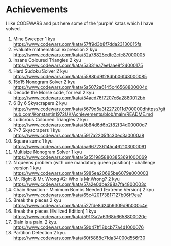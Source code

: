 # Achievements
I like CODEWARS and put here some of the 'purple' katas which I have solved.
1. Mine Sweeper 1 kyu https://www.codewars.com/kata/57ff9d3b8f7dda23130015fa
2. Evaluate mathematical expression 2 kyu https://www.codewars.com/kata/52a78825cdfc2cfc87000005
3. Insane Coloured Triangles 2 kyu https://www.codewars.com/kata/5a331ea7ee1aae8f24000175
4. Hard Sudoku Solver 2 kyu https://www.codewars.com/kata/5588bd9f28dbb06f43000085
5. 15x15 Nonogram Solver 2 kyu https://www.codewars.com/kata/5a5072a6145c46568800004d
6. Decode the Morse code, for real 2 kyu https://www.codewars.com/kata/54acd76f7207c6a2880012bb
7. 6 By 6 Skyscrapers 2 kyu https://www.codewars.com/kata/5679d5a3f2272011d700000dhttps://github.com/Konstantin1972UK/Achievements/blob/main/README.md
8. Ludicrous Coloured Triangles 2 kyu https://www.codewars.com/kata/5b84d6d6b2f82f34d00000d7
9. 7×7 Skyscrapers 1 kyu https://www.codewars.com/kata/5917a2205ffc30ec3a0000a8
10. Square sums 1 kyu https://www.codewars.com/kata/5a667236145c462103000091
11. Multisize Nonogram Solver 1 kyu https://www.codewars.com/kata/5a5519858803853691000069
12. N queens problem (with one mandatory queen position) - challenge version 1 kyu https://www.codewars.com/kata/5985ea20695be6079e000003
13. Mr. Right & Mr. Wrong #2: Who is Mr.Wrong?  2 kyu https://www.codewars.com/kata/57a2e0dbe298a7fa4800003c
14. Chain Reaction - Minimum Bombs Needed (Extreme Version) 2 kyu https://www.codewars.com/kata/65c420173817127b06ff7ea7
15. Break the pieces 2 kyu https://www.codewars.com/kata/527fde8d24b9309d9b000c4e
16. Break the pieces (Evilized Edition) 1 kyu https://www.codewars.com/kata/591f3a2a6368b6658800020e
17. Blain is a pain. 2 kyu. https://www.codewars.com/kata/59b47ff18bcb77a4d1000076
18. Partition Detection 2 kyu. https://www.codewars.com/kata/60f5868c7fda34000d556f30

